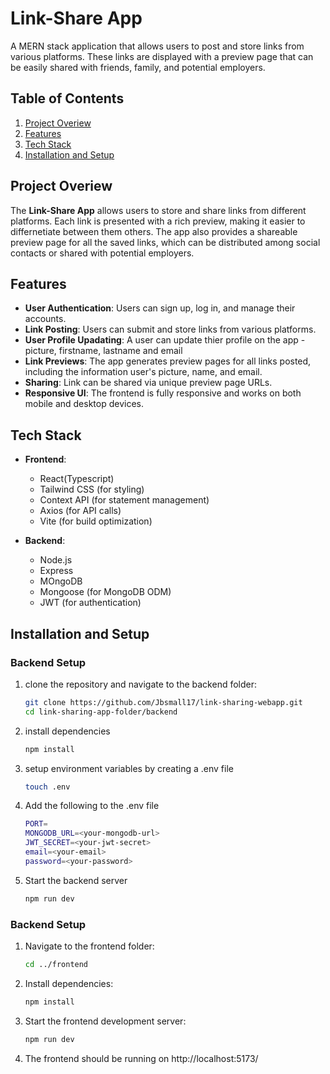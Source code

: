 # Link-Share App
A MERN stack application that allows users to post and store links from various platforms. These links are displayed with a preview page that can be easily shared with friends, family, and potential employers.

## Table of Contents

1. [Project Overiew](#project-overiew)
2. [Features](#features)
3. [Tech Stack](#tech-stack)
4. [Installation and Setup](#installation-ans-setup)

## Project Overiew
The **Link-Share App** allows users to store and share links from different platforms. Each link is presented with a rich preview, making it easier to differnetiate between them others. The app also provides a shareable preview page for all the saved links, which can be distributed among social contacts or shared with potential employers.

## Features

- **User Authentication**: Users can sign up, log in, and manage their accounts.
- **Link Posting**: Users can submit and store links from various platforms.
- **User Profile Upadating**: A user can update thier profile on the app - picture, firstname, lastname and email 
- **Link Previews**: The app generates preview pages for all links posted, including the information user's picture, name, and email.
- **Sharing**: Link can be shared via unique preview page URLs.
- **Responsive UI**: The frontend is fully responsive and works on both mobile and desktop devices.


## Tech Stack

- **Frontend**:
    - React(Typescript)
    - Tailwind CSS (for styling)
    - Context API (for statement management)
    - Axios (for API calls)
    - Vite (for build optimization)

- **Backend**:
    - Node.js
    - Express
    - MOngoDB
    - Mongoose (for MongoDB ODM)
    - JWT (for authentication)

## Installation and Setup

### Backend Setup
1. clone the repository and navigate to the backend folder:
    ```bash
    git clone https://github.com/Jbsmall17/link-sharing-webapp.git
    cd link-sharing-app-folder/backend
2.  install dependencies
    ```bash
    npm install
3.  setup environment variables by creating a .env file
    ```bash
    touch .env
4. Add the following to the .env file
    ```bash
    PORT=
    MONGODB_URL=<your-mongodb-url>
    JWT_SECRET=<your-jwt-secret>
    email=<your-email>
    password=<your-password>
5. Start the backend server
    ```bash
    npm run dev

### Backend Setup
1. Navigate to the frontend folder:
    ```bash
    cd ../frontend
2. Install dependencies:
    ```bash
    npm install
3. Start the frontend development server:
    ```bash
    npm run dev
4. The frontend should be running on http://localhost:5173/